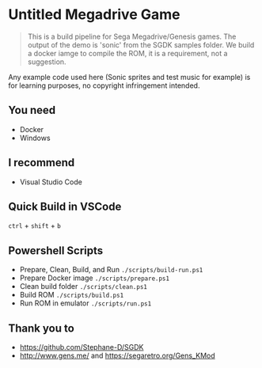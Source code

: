 # Untitled Megadrive Game

> This is a build pipeline for Sega Megadrive/Genesis games. The output of the demo is 'sonic' from the SGDK samples folder. We build a docker iamge to compile the ROM, it is a requirement, not a suggestion.

Any example code used here (Sonic sprites and test music for example) is for learning purposes, no copyright infringement intended.

## You need
- Docker
- Windows

## I recommend
- Visual Studio Code

## Quick Build in VSCode
`ctrl` + `shift` + `b`

## Powershell Scripts

- Prepare, Clean, Build, and Run `./scripts/build-run.ps1`
- Prepare Docker image `./scripts/prepare.ps1`
- Clean build folder `./scripts/clean.ps1`
- Build ROM `./scripts/build.ps1`
- Run ROM in emulator `./scripts/run.ps1`

## Thank you to

- https://github.com/Stephane-D/SGDK
- http://www.gens.me/ and https://segaretro.org/Gens_KMod